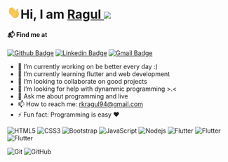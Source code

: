 <h1> 
<img src="https://raw.githubusercontent.com/ABSphreak/ABSphreak/master/gifs/Hi.gif" width="30px">Hi, I am <a href="https://github.com/ragulra"> Ragul </a> <img src="https://emojis.slackmojis.com/emojis/images/1531849430/4246/blob-sunglasses.gif?1531849430" width="30px"></h1>
</h1>

#### 📬 Find me at

[![Github Badge](http://img.shields.io/badge/-Github-black?style=flat-square&logo=github&link=https://github.com/ragulra/)](https://github.com/ragulra/) 
[![Linkedin Badge](https://img.shields.io/badge/-LinkedIn-blue?style=flat-square&logo=Linkedin&logoColor=white&link=https://www.linkedin.com/in/salvador-valverde/)](https://www.linkedin.com/in/ragul-r-305885131/)
[![Gmail Badge](https://img.shields.io/badge/-Gmail-d14836?style=flat-square&logo=Gmail&logoColor=white&link=mailto:defcon.sentinal95@gmail.com)](mailto:rkragul94@gmail.com)

- 🔭 I’m currently working on be better every day :)
- 🌱 I’m currently learning flutter and web development
- 👯 I’m looking to collaborate on good projects 
- 🤔 I’m looking for help with dynammic programming >.<
- 💬 Ask me about programming and live
- 📫 How to reach me: rkragul94@gmail.com
- ⚡ Fun fact: Programming is easy ❤️


![HTML5](https://img.shields.io/badge/HTML5-E34F26?style=flat&logo=html5&logoColor=white)
![CSS3](https://img.shields.io/badge/CSS3-1572B6?style=flat&logo=css3)
![Bootstrap](https://img.shields.io/badge/Bootstrap-563D7C?style=flat&logo=bootstrap)
![JavaScript](https://img.shields.io/badge/JavaScript-555555?style=flat&logo=javascript)
![Nodejs](https://img.shields.io/badge/Nodejs-555555?style=flat&logo=Node.js)
![Flutter](https://img.shields.io/badge/flutter-555555?style=flat&logo=flutter)
![Flutter](https://img.shields.io/badge/angular-555555?style=flat&logo=angular)
![Flutter](https://img.shields.io/badge/react-555555?style=flat&logo=react)

![Git](https://img.shields.io/badge/Git-555555?style=flat-square&logo=git)
![GitHub](https://img.shields.io/badge/GitHub-181717?style=flat-square&logo=github)


